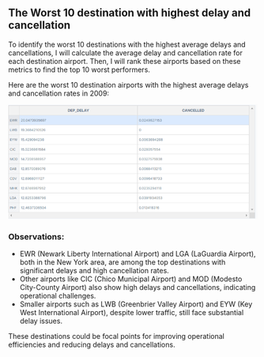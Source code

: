 ## The Worst 10 destination with highest delay and cancellation

To identify the worst 10 destinations with the highest average delays and cancellations, I will calculate the average delay and 
cancellation rate for each destination airport. Then, I will rank these airports based on these metrics to find the top 10 worst 
performers.

Here are the worst 10 destination airports with the highest average delays and cancellation rates in 2009:

![testing](https://github.com/nurulhuda09/Project-1/blob/master/worstdestination.png)

### Observations:
- EWR (Newark Liberty International Airport) and LGA (LaGuardia Airport), both in the New York area, are among the top destinations with significant delays and high cancellation rates.
- Other airports like CIC (Chico Municipal Airport) and MOD (Modesto City-County Airport) also show high delays and cancellations, indicating operational challenges.
- Smaller airports such as LWB (Greenbrier Valley Airport) and EYW (Key West International Airport), despite lower traffic, still face substantial delay issues.

These destinations could be focal points for improving operational efficiencies and reducing delays and cancellations.
